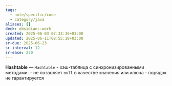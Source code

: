 ```yaml
---
tags:
  - note/specific/code
  - category/java
aliases: []
deck: obsidian::work
created: 2025-06-03 07:33:36+03:00
updated: 2025-06-11T08:55:18+03:00
sr-due: 2025-06-23
sr-interval: 12
sr-ease: 270
---
```


**Hashtable**
—
`Hashtable` - хэш-таблица с синхронизированными методами.
		- не позволяет `null` в качестве значения или ключа
		- порядок не гарантируется
